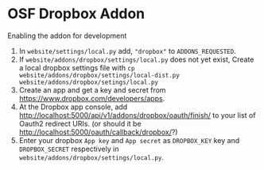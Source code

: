 # OSF Dropbox Addon

Enabling the addon for development

1. In `website/settings/local.py` add, `"dropbox"` to `ADDONS_REQUESTED`.
2. If `website/addons/dropbox/settings/local.py` does not yet exist, Create a local dropbox settings file with `cp website/addons/dropbox/settings/local-dist.py website/addons/dropbox/setings/local.py`
3. Create an app and get a key and secret from https://www.dropbox.com/developers/apps.
5. At the Dropbox app console, add <http://localhost:5000/api/v1/addons/dropbox/oauth/finish/> to your list of Oauth2 redirect URIs. (or should it be <http://localhost:5000/oauth/callback/dropbox/>?)
4. Enter your dropbox `App key` and `App secret` as  `DROPBOX_KEY` key and `DROPBOX_SECRET` respectively in `website/addons/dropbox/settings/local.py`. 
